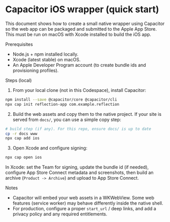 # Capacitor iOS wrapper (quick start)

This document shows how to create a small native wrapper using Capacitor so the web app can be packaged and submitted to the Apple App Store. This must be run on macOS with Xcode installed to build the iOS app.

Prerequisites

- Node.js + npm installed locally.
- Xcode (latest stable) on macOS.
- An Apple Developer Program account (to create bundle ids and provisioning profiles).

Steps (local)

1. From your local clone (not in this Codespace), install Capacitor:

```bash
npm install --save @capacitor/core @capacitor/cli
npx cap init reflection-app com.example.reflection
```

2. Build the web assets and copy them to the native project. If your site is served from `docs/`, you can use a simple copy step:

```bash
# build step (if any). For this repo, ensure docs/ is up to date
cp -r docs www
npx cap add ios
```

3. Open Xcode and configure signing:

```bash
npx cap open ios
```

In Xcode: set the Team for signing, update the bundle id (if needed), configure App Store Connect metadata and screenshots, then build an archive (`Product -> Archive`) and upload to App Store Connect.

Notes

- Capacitor will embed your web assets in a WKWebView. Some web features (service worker) may behave differently inside the native shell.
- For production, configure a proper `start_url` / deep links, and add a privacy policy and any required entitlements.
